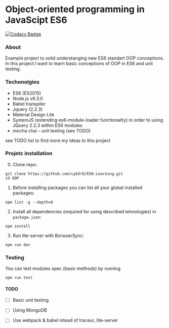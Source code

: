 # Object-oriented programming in JavaScipt ES6

[![Codacy Badge](https://api.codacy.com/project/badge/Grade/21683f123a2a470f83189167d0f1c5c9)](https://www.codacy.com/app/noilgt/ES6-OOP?utm_source=github.com&amp;utm_medium=referral&amp;utm_content=cyb3rD/ES6-OOP&amp;utm_campaign=Badge_Grade)

### About

Example project to solid understanging new ES6 standart OOP conceptions.
In this project I want to learn basic conceptions of OOP in ES6 and unit testing.

### Techonolgies

* ES6 (ES2015)
* Node.js v6.3.0
* Babel transpiler
* Jquery (2.2.3)
* Material Design Lite 
* SystemJS (extending es6-module-loader functionality) in order to using JQuery 2.2.3 within ES6 modules
* mocha chai - unit testing (see TODO)

see TODO list to find more my ideas to this project

### Projetc installation

0. Clone repo:
```
git clone https://github.com/cyb3rD/ES6-Learning.git
cd OOP
```
1. Before installing packages you can list all your global installed packages:
```
npm list -g --depth=0
```
2. Install all dependencies (required for using described tehnologies) in `package.json`:
```
npm install
```
3. Run lite-server with BorwserSync:
```
npm run dev
```

### Testing

You can test modules spec (basic methods) by running
```
npm run test
```

#### TODO

- [ ] Basic unit testing
- [ ] Using MongoDB
- [ ] Use webpack & babel intead of traceur, lite-server

